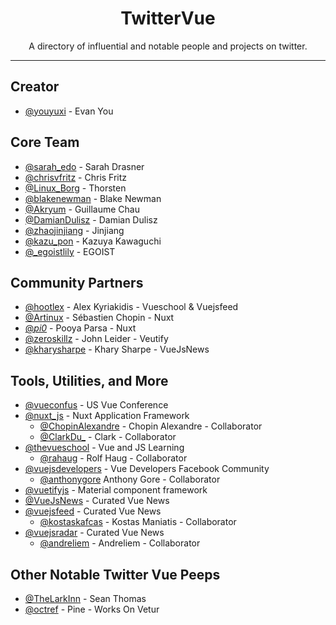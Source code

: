 <h1 align="center"> TwitterVue </h1>
<p align="center">A directory of influential and notable people and projects on twitter.</p>

<hr>

## Creator

- [@youyuxi](https://twitter.com/youyuxi) - Evan You

## Core Team

- [@sarah_edo](https://twitter.com/sarah_edo) - Sarah Drasner
- [@chrisvfritz](https://twitter.com/chrisvfritz) - Chris Fritz
- [@Linux_Borg](https://twitter.com/Linus_Borg) - Thorsten
- [@blakenewman](https://twitter.com/blakenewman) - Blake Newman
- [@Akryum](https://twitter.com/Akryum) - Guillaume Chau 
- [@DamianDulisz](https://twitter.com/DamianDulisz) - Damian Dulisz
- [@zhaojinjiang](https://twitter.com/zhaojinjiang) - Jinjiang
- [@kazu_pon](https://twitter.com/kazu_pon) - Kazuya Kawaguchi
- [@_egoistlily](https://twitter.com/_egoistlily) - EGOIST

## Community Partners

- [@hootlex](https://twitter.com/hootlex) - Alex Kyriakidis - Vueschool & Vuejsfeed
- [@Artinux](https://twitter.com/Atinux) - Sébastien Chopin - Nuxt
- [@_pi0_](https://twitter.com/_pi0_) - Pooya Parsa - Nuxt
- [@zeroskillz](https://twitter.com/zeroskillz) - John Leider - Veutify
- [@kharysharpe](https://twitter.com/kharysharpe) - Khary Sharpe - VueJsNews



## Tools, Utilities, and More

- [@vueconfus](https://twitter.com/vueconfus) - US Vue Conference
- [@nuxt_js](https://twitter.com/nuxt_js) - Nuxt Application Framework
  - [@ChopinAlexandre](https://twitter.com/ChopinAlexandre) - Chopin Alexandre - Collaborator
  - [@ClarkDu_](https://twitter.com/ClarkDu_) - Clark - Collaborator
- [@thevueschool](https://twitter.com/thevueschool) - Vue and JS Learning
  - [@rahaug](https://twitter.com/rahaug) - Rolf Haug - Collaborator
- [@vuejsdevelopers](https://twitter.com/vuejsdevelopers) - Vue Developers Facebook Community
  - [@anthonygore](https://twitter.com/anthonygore) Anthony Gore - Collaborator
- [@vuetifyjs](https://twitter.com/vuetifyjs) - Material component framework
- [@VueJsNews](https://twitter.com/VueJsNews) - Curated Vue News
- [@vuejsfeed](https://twitter.com/vuejsfeed) - Curated Vue News
  - [@kostaskafcas](https://twitter.com/kostaskafcas) - Kostas Maniatis - Collaborator
- [@vuejsradar](https://twitter.com/vuejsradar) - Curated Vue News
  - [@andreliem](https://twitter.com/andreliem) - Andreliem - Collaborator

## Other Notable Twitter Vue Peeps

- [@TheLarkInn](https://twitter.com/TheLarkInn) - Sean Thomas
- [@octref](https://twitter.com/octref) - Pine - Works On Vetur
